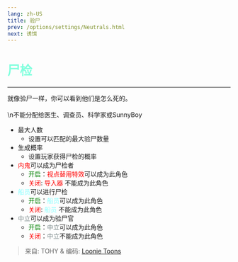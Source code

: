 ```yaml
---
lang: zh-US
title: 验尸
prev: /options/settings/Neutrals.html
next: 诱饵
---
```


# <font color=#80ffdd><b>尸检</b></font><Badge text="Helpful" type="tip" vertical="middle"/>

***

就像验尸一样，你可以看到他们是怎么死的。<br><br>\n不能分配给医生、调查员、科学家或SunnyBoy

- 最大人数
  - 设置可以匹配的最大验尸数量
- 生成概率
  - 设置玩家获得尸检的概率
- <font color=red>内鬼</font>可以成为尸检者
  - <font color=green>开启</font>：<font color=red>视点替用特效</font>可以成为此角色
  - <font color=red>关闭</font>: <font color=red>导入器</font> 不能成为此角色
- <font color=#8cffff>船员</font>可以进行尸检
  - <font color=green>开启</font>：<font color=#8cffff>船员</font>可以成为此角色
  - <font color=red>关闭</font>: <font color=#8cffff>船员</font> 不能成为此角色
- <font color=#7f8c8d>中立</font>可以成为验尸官
  - <font color=green>开启</font>：<font color=#7f8c8d>中立</font>可以成为此角色
  - <font color=red>关闭</font>：<font color=#7f8c8d>中立</font>不能成为此角色

> 来自: TOHY & 编码: [Loonie Toons](https://github.com/Loonie-Toons)
